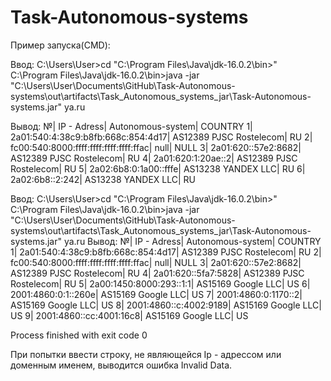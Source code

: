 # Task-Autonomous-systems
Пример запуска(CMD):

Ввод: C:\Users\User>cd "C:\Program Files\Java\jdk-16.0.2\bin>"
      C:\Program Files\Java\jdk-16.0.2\bin>java -jar "C:\Users\User\Documents\GitHub\Task-Autonomous-systems\out\artifacts\Task_Autonomous_systems_jar\Task-Autonomous-    systems.jar" ya.ru

Вывод:
№|                                    IP - Adress|         Autonomous-system| COUNTRY
1|             2a01:540:4:38c9:b8fb:668c:854:4d17|   AS12389 PJSC Rostelecom| RU
2|         fc00:540:8000:ffff:ffff:ffff:ffff:ffac|                      null| NULL
3|                            2a01:620::57e2:8682|   AS12389 PJSC Rostelecom| RU
4|                             2a01:620:1:20ae::2|   AS12389 PJSC Rostelecom| RU
5|                          2a02:6b8:0:1a00::fffe|        AS13238 YANDEX LLC| RU
6|                                2a02:6b8::2:242|        AS13238 YANDEX LLC| RU


Ввод: C:\Users\User>cd "C:\Program Files\Java\jdk-16.0.2\bin>"
      C:\Program Files\Java\jdk-16.0.2\bin>java -jar "C:\Users\User\Documents\GitHub\Task-Autonomous-systems\out\artifacts\Task_Autonomous_systems_jar\Task-Autonomous-    systems.jar" ya.ru
Вывод:
№|                                    IP - Adress|         Autonomous-system| COUNTRY
1|             2a01:540:4:38c9:b8fb:668c:854:4d17|   AS12389 PJSC Rostelecom| RU
2|         fc00:540:8000:ffff:ffff:ffff:ffff:ffac|                      null| NULL
3|                            2a01:620::57e2:8682|   AS12389 PJSC Rostelecom| RU
4|                            2a01:620::5fa7:5828|   AS12389 PJSC Rostelecom| RU
5|                        2a00:1450:8000:293::1:1|        AS15169 Google LLC| US
6|                            2001:4860:0:1::260e|        AS15169 Google LLC| US
7|                            2001:4860:0:1170::2|        AS15169 Google LLC| US
8|                         2001:4860::c:4002:9189|        AS15169 Google LLC| US
9|                        2001:4860::cc:4001:16c8|        AS15169 Google LLC| US


Process finished with exit code 0


При попытки ввести строку, не являющейся Ip - адрессом или доменным именем, выводится ошибка Invalid Data.


